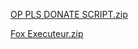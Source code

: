 
[OP PLS DONATE SCRIPT.zip](https://github.com/user-attachments/files/19452007/OP.PLS.DONATE.SCRIPT.zip)

[Fox Executeur.zip](https://github.com/user-attachments/files/19452257/Fox.Executeur.zip)
